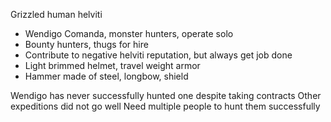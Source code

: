 Grizzled human helviti
- Wendigo Comanda, monster hunters, operate solo
- Bounty hunters, thugs for hire
- Contribute to negative helviti reputation, but always get job done
- Light brimmed helmet, travel weight armor
- Hammer made of steel, longbow, shield

Wendigo has never successfully hunted one despite taking contracts
Other expeditions did not go well
Need multiple people to hunt them successfully

